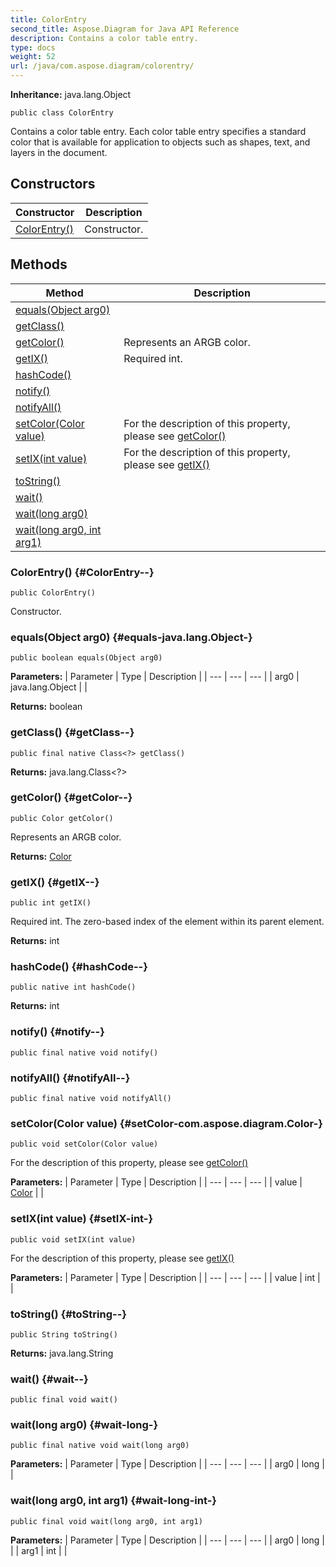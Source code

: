 ```yaml
---
title: ColorEntry
second_title: Aspose.Diagram for Java API Reference
description: Contains a color table entry.
type: docs
weight: 52
url: /java/com.aspose.diagram/colorentry/
---
```


**Inheritance:**
java.lang.Object
```
public class ColorEntry
```

Contains a color table entry. Each color table entry specifies a standard color that is available for application to objects such as shapes, text, and layers in the document.
## Constructors

| Constructor | Description |
| --- | --- |
| [ColorEntry()](#ColorEntry--) | Constructor. |
## Methods

| Method | Description |
| --- | --- |
| [equals(Object arg0)](#equals-java.lang.Object-) |  |
| [getClass()](#getClass--) |  |
| [getColor()](#getColor--) | Represents an ARGB color. |
| [getIX()](#getIX--) | Required int. |
| [hashCode()](#hashCode--) |  |
| [notify()](#notify--) |  |
| [notifyAll()](#notifyAll--) |  |
| [setColor(Color value)](#setColor-com.aspose.diagram.Color-) | For the description of this property, please see [getColor()](../../com.aspose.diagram/colorentry\#getColor--) |
| [setIX(int value)](#setIX-int-) | For the description of this property, please see [getIX()](../../com.aspose.diagram/colorentry\#getIX--) |
| [toString()](#toString--) |  |
| [wait()](#wait--) |  |
| [wait(long arg0)](#wait-long-) |  |
| [wait(long arg0, int arg1)](#wait-long-int-) |  |
### ColorEntry() {#ColorEntry--}
```
public ColorEntry()
```


Constructor.

### equals(Object arg0) {#equals-java.lang.Object-}
```
public boolean equals(Object arg0)
```




**Parameters:**
| Parameter | Type | Description |
| --- | --- | --- |
| arg0 | java.lang.Object |  |

**Returns:**
boolean
### getClass() {#getClass--}
```
public final native Class<?> getClass()
```




**Returns:**
java.lang.Class<?>
### getColor() {#getColor--}
```
public Color getColor()
```


Represents an ARGB color.

**Returns:**
[Color](../../com.aspose.diagram/color)
### getIX() {#getIX--}
```
public int getIX()
```


Required int. The zero-based index of the element within its parent element.

**Returns:**
int
### hashCode() {#hashCode--}
```
public native int hashCode()
```




**Returns:**
int
### notify() {#notify--}
```
public final native void notify()
```




### notifyAll() {#notifyAll--}
```
public final native void notifyAll()
```




### setColor(Color value) {#setColor-com.aspose.diagram.Color-}
```
public void setColor(Color value)
```


For the description of this property, please see [getColor()](../../com.aspose.diagram/colorentry\#getColor--)

**Parameters:**
| Parameter | Type | Description |
| --- | --- | --- |
| value | [Color](../../com.aspose.diagram/color) |  |

### setIX(int value) {#setIX-int-}
```
public void setIX(int value)
```


For the description of this property, please see [getIX()](../../com.aspose.diagram/colorentry\#getIX--)

**Parameters:**
| Parameter | Type | Description |
| --- | --- | --- |
| value | int |  |

### toString() {#toString--}
```
public String toString()
```




**Returns:**
java.lang.String
### wait() {#wait--}
```
public final void wait()
```




### wait(long arg0) {#wait-long-}
```
public final native void wait(long arg0)
```




**Parameters:**
| Parameter | Type | Description |
| --- | --- | --- |
| arg0 | long |  |

### wait(long arg0, int arg1) {#wait-long-int-}
```
public final void wait(long arg0, int arg1)
```




**Parameters:**
| Parameter | Type | Description |
| --- | --- | --- |
| arg0 | long |  |
| arg1 | int |  |

